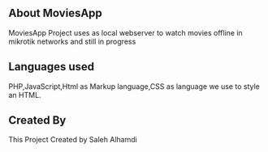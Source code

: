 ## About MoviesApp

MoviesApp Project uses as local webserver to watch movies offline in mikrotik networks and still in progress

## Languages used

PHP,JavaScript,Html as Markup language,CSS as language we use to style an HTML.

## Created By

This Project Created by Saleh Alhamdi 
